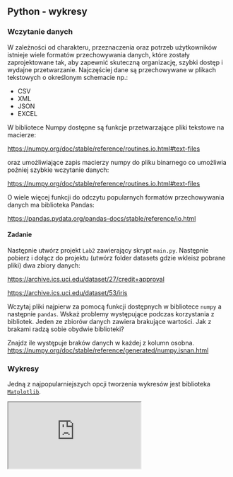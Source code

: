 ## Python - wykresy

### Wczytanie danych

W zależności od charakteru, przeznaczenia oraz potrzeb użytkowników istnieje wiele formatów przechowywania danych, które zostały zaprojektowane tak, aby zapewnić skuteczną organizację, szybki dostęp i wydajne przetwarzanie. Najczęściej dane są przechowywane w plikach tekstowych o określonym schemacie np.:

- CSV
- XML
- JSON
- EXCEL

W bibliotece Numpy dostępne są funkcje przetwarzające pliki tekstowe na macierze:

<https://numpy.org/doc/stable/reference/routines.io.html#text-files>

oraz umożliwiające zapis macierzy numpy do pliku binarnego co umożliwia poźniej szybkie wczytanie danych:

<https://numpy.org/doc/stable/reference/routines.io.html#text-files>

O wiele więcej funkcji do odczytu popularnych formatów przechowywania danych ma biblioteka Pandas:

<https://pandas.pydata.org/pandas-docs/stable/reference/io.html>

#### Zadanie

Następnie utwórz projekt `Lab2` zawierający skrypt `main.py`. Następnie pobierz i dołącz do projektu (utwórz folder datasets gdzie wkleisz pobrane pliki) dwa zbiory danych:

<https://archive.ics.uci.edu/dataset/27/credit+approval>

<https://archive.ics.uci.edu/dataset/53/iris>

Wczytaj pliki najpierw za pomocą funkcji dostępnych w bibliotece `numpy` a następnie `pandas`. Wskaż problemy występujące podczas korzystania z bibliotek. Jeden ze zbiorów danych zawiera brakujące wartości. Jak z brakami radzą sobie obydwie biblioteki?

Znajdz ile występuje braków danych w każdej z kolumn osobna. <https://numpy.org/doc/stable/reference/generated/numpy.isnan.html>


### Wykresy

Jedną z najpopularniejszych opcji tworzenia wykresów jest biblioteka [`Matplotlib`](https://matplotlib.org/stable/).

<iframe src="https://matplotlib.org/stable/plot_types/index.html"> </iframe>



